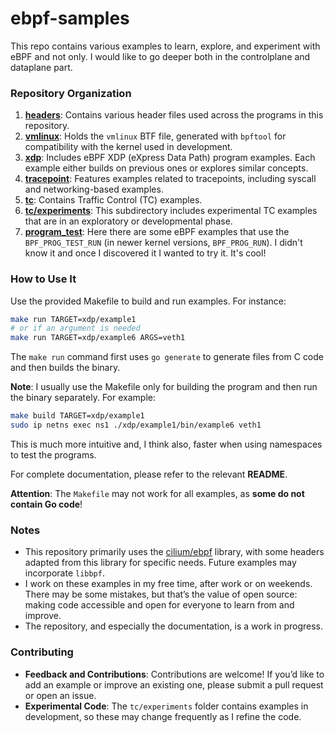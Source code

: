 # ebpf-samples

This repo contains various examples to learn, explore, and experiment with eBPF and not only. I would like to go deeper both in the controlplane and dataplane part. 


### Repository Organization

1. [**headers**](./headers/): Contains various header files used across the programs in this repository.
2. [**vmlinux**](./vmlinux/): Holds the `vmlinux` BTF file, generated with `bpftool` for compatibility with the kernel used in development.
3. [**xdp**](./xdp/README.md): Includes eBPF XDP (eXpress Data Path) program examples. Each example either builds on previous ones or explores similar concepts.
4. [**tracepoint**](./tracepoint/README.md): Features examples related to tracepoints, including syscall and networking-based examples.
5. [**tc**](./tc/README.md): Contains Traffic Control (TC) examples.
6. [**tc/experiments**](./tc/experiments/): This subdirectory includes experimental TC examples that are in an exploratory or developmental phase.
7. [**program_test**](./program_test/README.md): Here there are some eBPF examples that use the `BPF_PROG_TEST_RUN` (in newer kernel versions, `BPF_PROG_RUN`). I didn't know it and once I discovered it I wanted to try it. It's cool!

### How to Use It

Use the provided Makefile to build and run examples. For instance:

```sh
make run TARGET=xdp/example1
# or if an argument is needed
make run TARGET=xdp/example6 ARGS=veth1
```

The `make run` command first uses `go generate` to generate files from C code and then builds the binary.

**Note**: I usually use the Makefile only for building the program and then run the binary separately. For example:

```sh
make build TARGET=xdp/example1
sudo ip netns exec ns1 ./xdp/example1/bin/example6 veth1
```

This is much more intuitive and, I think also, faster when using namespaces to test the programs.

For complete documentation, please refer to the relevant **README**.

**Attention**: The `Makefile` may not work for all examples, as **some do not contain Go code**!


### Notes

* This repository primarily uses the [cilium/ebpf](https://github.com/cilium/ebpf) library, with some headers adapted from this library for specific needs. Future examples may incorporate `libbpf`.
* I work on these examples in my free time, after work or on weekends. There may be some mistakes, but that’s the value of open source: making code accessible and open for everyone to learn from and improve.
* The repository, and especially the documentation, is a work in progress.


### Contributing

* **Feedback and Contributions**: Contributions are welcome! If you’d like to add an example or improve an existing one, please submit a pull request or open an issue.
* **Experimental Code**: The `tc/experiments` folder contains examples in development, so these may change frequently as I refine the code.


